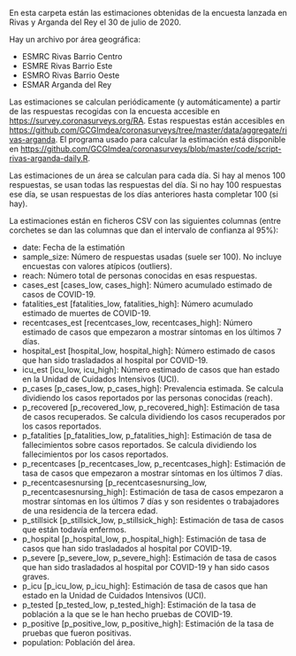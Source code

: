 En esta carpeta están las estimaciones obtenidas de la encuesta lanzada en Rivas y Arganda del Rey el 30 de julio de 2020.

Hay un archivo por área geográfica:
- ESMRC		Rivas Barrio Centro
- ESMRE		Rivas Barrio Este
- ESMRO		Rivas Barrio Oeste
- ESMAR		Arganda del Rey

Las estimaciones se calculan periódicamente (y automáticamente) a partir de las respuestas recogidas con la encuesta accesible en https://survey.coronasurveys.org/RA. Estas respuestas están accesibles en https://github.com/GCGImdea/coronasurveys/tree/master/data/aggregate/rivas-arganda. El programa usado para calcular la estimación está disponible en https://github.com/GCGImdea/coronasurveys/blob/master/code/script-rivas-arganda-daily.R.

Las estimaciones de un área se calculan para cada día. Si hay al menos 100 respuestas, se usan todas las respuestas del día. Si no hay 100 respuestas ese día, se usan
respuestas de los días anteriores hasta completar 100 (si hay).

La estimaciones están en ficheros CSV con las siguientes columnas (entre corchetes se dan las columnas que dan el intervalo de confianza al 95%):
- date: Fecha de la estimatión
- sample_size: Número de respuestas usadas (suele ser 100). No incluye encuestas con valores atípicos (outliers).
- reach: Número total de personas conocidas en esas respuestas.
- cases_est [cases_low, cases_high]: Número acumulado estimado de casos de COVID-19.
- fatalities_est [fatalities_low, fatalities_high]: Número acumulado estimado de muertes de COVID-19.
- recentcases_est [recentcases_low, recentcases_high]: Número estimado de casos que empezaron a mostrar síntomas en los últimos 7 días.
- hospital_est [hospital_low, hospital_high]: Número estimado de casos que han sido trasladados al hospital por COVID-19.
- icu_est [icu_low, icu_high]: Número estimado de casos que han estado en la Unidad de Cuidados Intensivos (UCI).
- p_cases [p_cases_low, p_cases_high]: Prevalencia estimada. Se calcula dividiendo los casos reportados por las personas conocidas (reach).
- p_recovered [p_recovered_low, p_recovered_high]: Estimación de tasa de casos recuperados. Se calcula dividiendo los casos recuperados por los casos reportados.
- p_fatalities [p_fatalities_low, p_fatalities_high]: Estimación de tasa de fallecimientos sobre casos reportados. Se calcula dividiendo los fallecimientos por los casos reportados.
- p_recentcases [p_recentcases_low, p_recentcases_high]: Estimación de tasa de casos que empezaron a mostrar síntomas en los últimos 7 días.
- p_recentcasesnursing [p_recentcasesnursing_low, p_recentcasesnursing_high]: Estimación de tasa de casos empezaron a mostrar síntomas en los últimos 7 días y son residentes o trabajadores de una residencia de la tercera edad.
- p_stillsick [p_stillsick_low, p_stillsick_high]: Estimación de tasa de casos que están todavía enfermos.
- p_hospital [p_hospital_low, p_hospital_high]: Estimación de tasa de casos que han sido trasladados al hospital por COVID-19.
- p_severe [p_severe_low, p_severe_high]: Estimación de tasa de casos que han sido trasladados al hospital por COVID-19 y han sido casos graves.
- p_icu [p_icu_low, p_icu_high]: Estimación de tasa de casos que han estado en la Unidad de Cuidados Intensivos (UCI).
- p_tested [p_tested_low, p_tested_high]: Estimación de la tasa de población a la que se le han hecho pruebas de COVID-19.
- p_positive [p_positive_low, p_positive_high]: Estimación de la tasa de pruebas que fueron positivas.
- population: Población del área.
